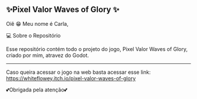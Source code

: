## ✨Pixel Valor Waves of Glory ✨

Oiê 😁
Meu nome é Carla, 

💻 Sobre o Repositório

Esse repositório contém todo o projeto do jogo, Pixel Valor Waves of Glory, criado por mim, atravez do Godot.


-----------------------------------------------------------------
Caso queira acessar o jogo na web basta acessar esse link: https://whiteflowey.itch.io/pixel-valor-waves-of-glory








💕Obrigada pela atenção💕
